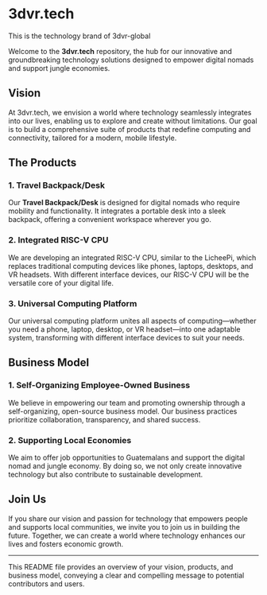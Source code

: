 # 3dvr.tech
This is the technology brand of 3dvr-global

Welcome to the **3dvr.tech** repository, the hub for our innovative and groundbreaking technology solutions designed to empower digital nomads and support jungle economies.

## Vision

At 3dvr.tech, we envision a world where technology seamlessly integrates into our lives, enabling us to explore and create without limitations. Our goal is to build a comprehensive suite of products that redefine computing and connectivity, tailored for a modern, mobile lifestyle.

## The Products

### 1. **Travel Backpack/Desk**
Our **Travel Backpack/Desk** is designed for digital nomads who require mobility and functionality. It integrates a portable desk into a sleek backpack, offering a convenient workspace wherever you go.

### 2. **Integrated RISC-V CPU**
We are developing an integrated RISC-V CPU, similar to the LicheePi, which replaces traditional computing devices like phones, laptops, desktops, and VR headsets. With different interface devices, our RISC-V CPU will be the versatile core of your digital life.

### 3. **Universal Computing Platform**
Our universal computing platform unites all aspects of computing—whether you need a phone, laptop, desktop, or VR headset—into one adaptable system, transforming with different interface devices to suit your needs.

## Business Model

### 1. **Self-Organizing Employee-Owned Business**
We believe in empowering our team and promoting ownership through a self-organizing, open-source business model. Our business practices prioritize collaboration, transparency, and shared success.

### 2. **Supporting Local Economies**
We aim to offer job opportunities to Guatemalans and support the digital nomad and jungle economy. By doing so, we not only create innovative technology but also contribute to sustainable development.

## Join Us

If you share our vision and passion for technology that empowers people and supports local communities, we invite you to join us in building the future. Together, we can create a world where technology enhances our lives and fosters economic growth.

---

This README file provides an overview of your vision, products, and business model, conveying a clear and compelling message to potential contributors and users.
